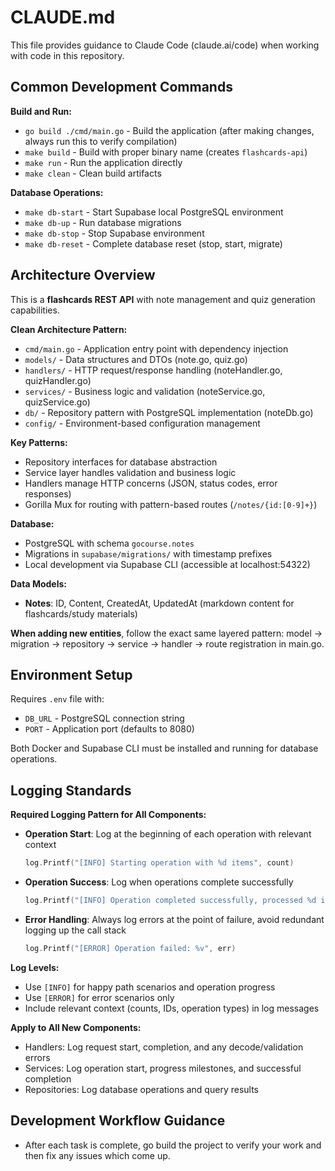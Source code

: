 # CLAUDE.md

This file provides guidance to Claude Code (claude.ai/code) when working with code in this repository.

## Common Development Commands

**Build and Run:**
- `go build ./cmd/main.go` - Build the application (after making changes, always run this to verify compilation)
- `make build` - Build with proper binary name (creates `flashcards-api`)
- `make run` - Run the application directly
- `make clean` - Clean build artifacts

**Database Operations:**
- `make db-start` - Start Supabase local PostgreSQL environment
- `make db-up` - Run database migrations
- `make db-stop` - Stop Supabase environment
- `make db-reset` - Complete database reset (stop, start, migrate)

## Architecture Overview

This is a **flashcards REST API** with note management and quiz generation capabilities.

**Clean Architecture Pattern:**
- `cmd/main.go` - Application entry point with dependency injection
- `models/` - Data structures and DTOs (note.go, quiz.go)
- `handlers/` - HTTP request/response handling (noteHandler.go, quizHandler.go) 
- `services/` - Business logic and validation (noteService.go, quizService.go)
- `db/` - Repository pattern with PostgreSQL implementation (noteDb.go)
- `config/` - Environment-based configuration management

**Key Patterns:**
- Repository interfaces for database abstraction
- Service layer handles validation and business logic
- Handlers manage HTTP concerns (JSON, status codes, error responses)
- Gorilla Mux for routing with pattern-based routes (`/notes/{id:[0-9]+}`)

**Database:**
- PostgreSQL with schema `gocourse.notes`
- Migrations in `supabase/migrations/` with timestamp prefixes
- Local development via Supabase CLI (accessible at localhost:54322)

**Data Models:**
- **Notes**: ID, Content, CreatedAt, UpdatedAt (markdown content for flashcards/study materials)

**When adding new entities**, follow the exact same layered pattern: model → migration → repository → service → handler → route registration in main.go.

## Environment Setup

Requires `.env` file with:
- `DB_URL` - PostgreSQL connection string
- `PORT` - Application port (defaults to 8080)

Both Docker and Supabase CLI must be installed and running for database operations.

## Logging Standards

**Required Logging Pattern for All Components:**
- **Operation Start**: Log at the beginning of each operation with relevant context
  ```go
  log.Printf("[INFO] Starting operation with %d items", count)
  ```
- **Operation Success**: Log when operations complete successfully
  ```go
  log.Printf("[INFO] Operation completed successfully, processed %d items", count)
  ```
- **Error Handling**: Always log errors at the point of failure, avoid redundant logging up the call stack
  ```go
  log.Printf("[ERROR] Operation failed: %v", err)
  ```

**Log Levels:**
- Use `[INFO]` for happy path scenarios and operation progress
- Use `[ERROR]` for error scenarios only
- Include relevant context (counts, IDs, operation types) in log messages

**Apply to All New Components:**
- Handlers: Log request start, completion, and any decode/validation errors
- Services: Log operation start, progress milestones, and successful completion
- Repositories: Log database operations and query results

## Development Workflow Guidance

- After each task is complete, go build the project to verify your work and then fix any issues which come up.